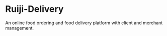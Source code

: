 # Ruiji-Delivery
An online food ordering and food delivery platform with client and merchant management.
